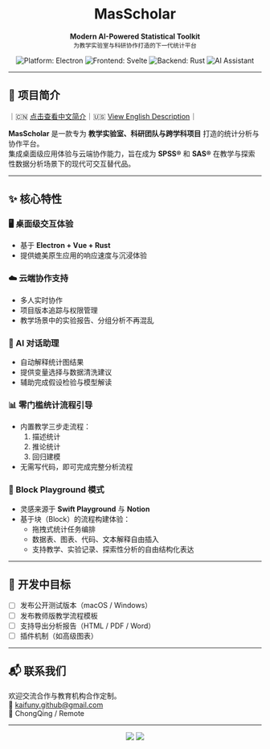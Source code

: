 <h1 align="center">MasScholar</h1>
<p align="center">
  <b>Modern AI-Powered Statistical Toolkit</b><br>
  <sub>为教学实验室与科研协作打造的下一代统计平台</sub>
</p>

<p align="center">
  <img src="https://img.shields.io/badge/platform-electron-lightgrey?logo=electron" alt="Platform: Electron" />
  <img src="https://img.shields.io/badge/frontend-svelte-orange?logo=svelte" alt="Frontend: Svelte" />
  <img src="https://img.shields.io/badge/backend-rust-blue?logo=rust" alt="Backend: Rust" />
  <img src="https://img.shields.io/badge/AI-integrated-purple?logo=OpenAI" alt="AI Assistant" />
</p>

---

## 📌 项目简介

｜🇨🇳 [点击查看中文简介](./README.md)｜🇺🇸 [View English Description](./README.en.md)｜


**MasScholar** 是一款专为 **教学实验室、科研团队与跨学科项目** 打造的统计分析与协作平台。  
集成桌面级应用体验与云端协作能力，旨在成为 **SPSS®** 和 **SAS®** 在教学与探索性数据分析场景下的现代可交互替代品。

---

## ✨ 核心特性

### 🖥️ 桌面级交互体验
- 基于 **Electron + Vue + Rust**
- 提供媲美原生应用的响应速度与沉浸体验

### ☁️ 云端协作支持
- 多人实时协作
- 项目版本追踪与权限管理
- 教学场景中的实验报告、分组分析不再混乱

### 🤖 AI 对话助理
- 自动解释统计图结果
- 提供变量选择与数据清洗建议
- 辅助完成假设检验与模型解读

### 📊 零门槛统计流程引导
- 内置教学三步走流程：
  1. 描述统计  
  2. 推论统计  
  3. 回归建模
- 无需写代码，即可完成完整分析流程

### 🧩 Block Playground 模式
- 灵感来源于 **Swift Playground** 与 **Notion**
- 基于块（Block）的流程构建体验：
  - 拖拽式统计任务编排
  - 数据表、图表、代码、文本解释自由插入
  - 支持教学、实验记录、探索性分析的自由结构化表达

---

## 🚀 开发中目标

- [ ] 发布公开测试版本（macOS / Windows）
- [ ] 发布教师版教学流程模板
- [ ] 支持导出分析报告（HTML / PDF / Word）
- [ ] 插件机制（如高级图表）

---

## 📬 联系我们

欢迎交流合作与教育机构合作定制。  
📧 kaifuny.github@gmail.com  
📍 ChongQing / Remote

---

<p align="center">
  <img src="https://img.shields.io/github/stars/your-org/MasScholar?style=social" />
  <img src="https://img.shields.io/github/forks/your-org/MasScholar?style=social" />
</p>
